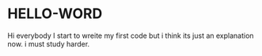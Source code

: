 # HELLO-WORD
Hi everybody
I start to wreite my first code but i think its just an explanation now. i must study harder. 
